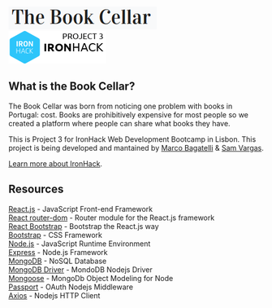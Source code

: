 <p>
  <a href="https://book-cellar.herokuapp.com/">
	  <img src="https://github.com/mbagatelli/project-books/blob/master/starter-code/readme-logo.png?raw=true" alt="The Book Cellar"><br />
    <img src="https://raw.githubusercontent.com/mbagatelli/project-books/master/readme-project3.png" alt="IronHack Project 3: By Marco Bagatelli & Sam Vargas">
  </a>
</p>

## What is the Book Cellar?

The Book Cellar was born from noticing one problem with books in Portugal: cost. Books are prohibitively expensive for most people so we created a platform where people can share what books they have.

This is Project 3 for IronHack Web Development Bootcamp in Lisbon. This project is being developed and mantained by [Marco Bagatelli](https://github.com/mbagatelli) & [Sam Vargas](https://github.com/svargas-dev).

[Learn more about IronHack](https://www.ironhack.com/).


## Resources
[React.js](https://reactjs.org/) - JavaScript Front-end Framework<br />
[React router-dom](https://www.npmjs.com/package/react-router-dom) - Router module for the React.js framework<br />
[React Bootstrap](https://www.npmjs.com/package/react-bootstrap) - Bootstrap the React.js way<br />
[Bootstrap](https://getbootstrap.com/) - CSS Framework<br />
[Node.js](https://nodejs.org/) - JavaScript Runtime Environment<br />
[Express](https://expressjs.com/) - Node.js Framework<br />
[MongoDB](https://docs.mongodb.com/) - NoSQL Database<br />
[MongoDB Driver](https://mongodb.github.io/node-mongodb-native/) - MondoDB Nodejs Driver<br />
[Mongoose](https://mongoosejs.com/) - MongoDb Object Modeling for Node<br />
[Passport](https://date-fns.org/) - OAuth Nodejs Middleware<br />
[Axios](https://github.com/axios/axios) - Nodejs HTTP Client
